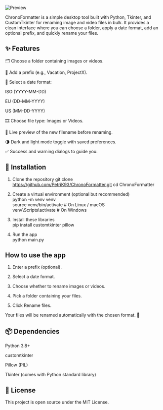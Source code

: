 ![Preview](https://github.com/user-attachments/assets/ea98e9d6-dd7f-4ac5-9c67-fba59c161369)

ChronoFormatter is a simple desktop tool built with Python, Tkinter, and CustomTkinter for renaming image and video files in bulk.
It provides a clean interface where you can choose a folder, apply a date format, add an optional prefix, and quickly rename your files.

## ✨ Features

🗂 Choose a folder containing images or videos.

📝 Add a prefix (e.g., Vacation, ProjectX).

📅 Select a date format:

ISO (YYYY-MM-DD)

EU (DD-MM-YYYY)

US (MM-DD-YYYY)

🎞 Choose file type: Images or Videos.

👀 Live preview of the new filename before renaming.

🌗 Dark and light mode toggle with saved preferences.

✅ Success and warning dialogs to guide you.

## 🚀 Installation

1. Clone the repository
   git clone https://github.com/PetriK93/ChronoFormatter.git
   cd ChronoFormatter

2. Create a virtual environment (optional but recommended)  
   python -m venv venv  
   source venv/bin/activate # On Linux / macOS  
   venv\Scripts\activate # On Windows

3. Install these libraries  
   pip install customtkinter pillow

4. Run the app  
   python main.py

## How to use the app

1. Enter a prefix (optional).

2. Select a date format.

3. Choose whether to rename images or videos.

4. Pick a folder containing your files.

5. Click Rename files.

Your files will be renamed automatically with the chosen format. 🎉

## 📦 Dependencies

Python 3.8+

customtkinter

Pillow (PIL)

Tkinter (comes with Python standard library)

## 📝 License

This project is open source under the MIT License.
